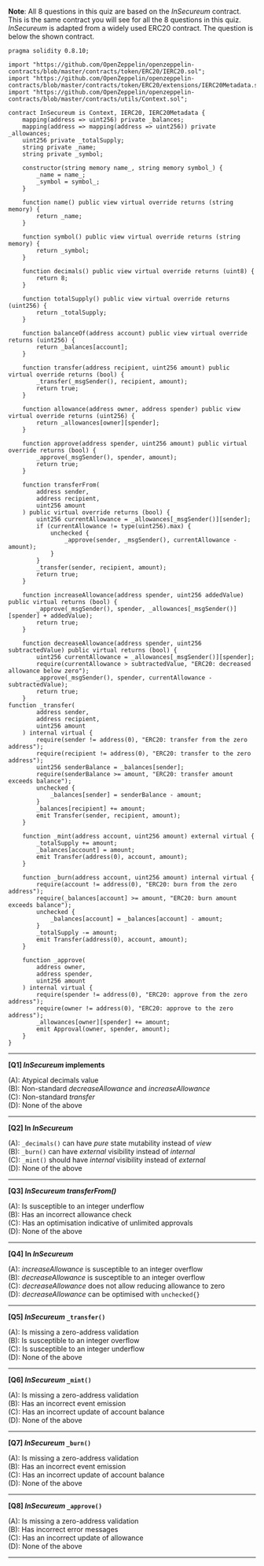 **Note**: All 8 questions in this quiz are based on the _InSecureum_ contract. This is the same contract you will see for all the 8 questions in this quiz. _InSecureum_ is adapted from a widely used ERC20 contract. The question is below the shown contract.

```
pragma solidity 0.8.10;

import "https://github.com/OpenZeppelin/openzeppelin-contracts/blob/master/contracts/token/ERC20/IERC20.sol";
import "https://github.com/OpenZeppelin/openzeppelin-contracts/blob/master/contracts/token/ERC20/extensions/IERC20Metadata.sol";
import "https://github.com/OpenZeppelin/openzeppelin-contracts/blob/master/contracts/utils/Context.sol";

contract InSecureum is Context, IERC20, IERC20Metadata {
    mapping(address => uint256) private _balances;
    mapping(address => mapping(address => uint256)) private _allowances;
    uint256 private _totalSupply;
    string private _name;
    string private _symbol;

    constructor(string memory name_, string memory symbol_) {
        _name = name_;
        _symbol = symbol_;
    }

    function name() public view virtual override returns (string memory) {
        return _name;
    }

    function symbol() public view virtual override returns (string memory) {
        return _symbol;
    }

    function decimals() public view virtual override returns (uint8) {
        return 8;
    }

    function totalSupply() public view virtual override returns (uint256) {
        return _totalSupply;
    }

    function balanceOf(address account) public view virtual override returns (uint256) {
        return _balances[account];
    }

    function transfer(address recipient, uint256 amount) public virtual override returns (bool) {
        _transfer(_msgSender(), recipient, amount);
        return true;
    }

    function allowance(address owner, address spender) public view virtual override returns (uint256) {
        return _allowances[owner][spender];
    }

    function approve(address spender, uint256 amount) public virtual override returns (bool) {
        _approve(_msgSender(), spender, amount);
        return true;
    }

    function transferFrom(
        address sender,
        address recipient,
        uint256 amount
    ) public virtual override returns (bool) {
        uint256 currentAllowance = _allowances[_msgSender()][sender];
        if (currentAllowance != type(uint256).max) {
            unchecked {
                _approve(sender, _msgSender(), currentAllowance - amount);
            }
        }
        _transfer(sender, recipient, amount);
        return true;
    }

    function increaseAllowance(address spender, uint256 addedValue) public virtual returns (bool) {
        _approve(_msgSender(), spender, _allowances[_msgSender()][spender] + addedValue);
        return true;
    }

    function decreaseAllowance(address spender, uint256 subtractedValue) public virtual returns (bool) {
        uint256 currentAllowance = _allowances[_msgSender()][spender];
        require(currentAllowance > subtractedValue, "ERC20: decreased allowance below zero");
        _approve(_msgSender(), spender, currentAllowance - subtractedValue);
        return true;
    }
function _transfer(
        address sender,
        address recipient,
        uint256 amount
    ) internal virtual {
        require(sender != address(0), "ERC20: transfer from the zero address");
        require(recipient != address(0), "ERC20: transfer to the zero address");
        uint256 senderBalance = _balances[sender];
        require(senderBalance >= amount, "ERC20: transfer amount exceeds balance");
        unchecked {
            _balances[sender] = senderBalance - amount;
        }
        _balances[recipient] += amount;
        emit Transfer(sender, recipient, amount);
    }

    function _mint(address account, uint256 amount) external virtual {
        _totalSupply += amount;
        _balances[account] = amount;
        emit Transfer(address(0), account, amount);
    }

    function _burn(address account, uint256 amount) internal virtual {
        require(account != address(0), "ERC20: burn from the zero address");
        require(_balances[account] >= amount, "ERC20: burn amount exceeds balance");
        unchecked {
            _balances[account] = _balances[account] - amount;
        }
        _totalSupply -= amount;
        emit Transfer(address(0), account, amount);
    }

    function _approve(
        address owner,
        address spender,
        uint256 amount
    ) internal virtual {
        require(spender != address(0), "ERC20: approve from the zero address");
        require(owner != address(0), "ERC20: approve to the zero address");
        _allowances[owner][spender] += amount;
        emit Approval(owner, spender, amount);
    }
}
```

---

**[Q1] _InSecureum_ implements**

(A): Atypical decimals value  
(B): Non-standard _decreaseAllowance_ and _increaseAllowance_  
(C): Non-standard _transfer_  
(D): None of the above  


---

**[Q2] In _InSecureum_**

(A): `_decimals()` can have _pure_ state mutability instead of _view_  
(B): `_burn()` can have _external_ visibility instead of _internal_  
(C): `_mint()` should have _internal_ visibility instead of _external_  
(D): None of the above  


---

**[Q3] _InSecureum_ _transferFrom()_**

(A): Is susceptible to an integer underflow  
(B): Has an incorrect allowance check  
(C): Has an optimisation indicative of unlimited approvals  
(D): None of the above  


---

**[Q4] In _InSecureum_**

(A): _increaseAllowance_ is susceptible to an integer overflow  
(B): _decreaseAllowance_ is susceptible to an integer overflow  
(C): _decreaseAllowance_ does not allow reducing allowance to zero  
(D): _decreaseAllowance_ can be optimised with `unchecked{}`  


---

**[Q5] _InSecureum_ `_transfer()`**

(A): Is missing a zero-address validation  
(B): Is susceptible to an integer overflow  
(C): Is susceptible to an integer underflow  
(D): None of the above  


---

**[Q6] _InSecureum_ `_mint()`**

(A): Is missing a zero-address validation  
(B): Has an incorrect event emission  
(C): Has an incorrect update of account balance  
(D): None of the above


---

**[Q7] _InSecureum_ `_burn()`**

(A): Is missing a zero-address validation  
(B): Has an incorrect event emission  
(C): Has an incorrect update of account balance  
(D): None of the above


---

**[Q8] _InSecureum_ `_approve()`**

(A): Is missing a zero-address validation  
(B): Has incorrect error messages  
(C): Has an incorrect update of allowance  
(D): None of the above


---
